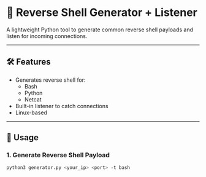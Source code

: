 # 🐚 Reverse Shell Generator + Listener

A lightweight Python tool to generate common reverse shell payloads and listen for incoming connections.

---

## 🛠 Features

- Generates reverse shell for:
  - Bash
  - Python
  - Netcat
- Built-in listener to catch connections
- Linux-based

---

## 🔧 Usage

### 1. Generate Reverse Shell Payload

```bash
python3 generator.py <your_ip> <port> -t bash
